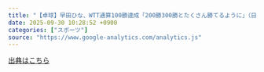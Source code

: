 ```yaml
---
title: "【卓球】早田ひな、WTT通算100勝達成「200勝300勝とたくさん勝てるように」（日刊スポーツ） - Yahoo!ニュース"
date: 2025-09-30 10:28:52 +0900
categories: ["スポーツ"]
source: "https://www.google-analytics.com/analytics.js"
---
```


[出典はこちら](https://www.google-analytics.com/analytics.js)

